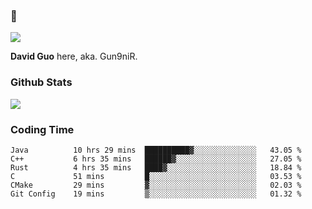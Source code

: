 ### 👋

![](https://komarev.com/ghpvc/?username=Gun9niR&label=Total+Views)

**David Guo** here, aka. Gun9niR.

### Github Stats

<img src="https://github-readme-stats.vercel.app/api?username=Gun9niR&count_private=true&show_icons=true&theme=vue-dark&hide_title=true">

### Coding Time

<!--START_SECTION:waka-->

```text
Java          10 hrs 29 mins  ██████████▓░░░░░░░░░░░░░░   43.05 %
C++           6 hrs 35 mins   ██████▓░░░░░░░░░░░░░░░░░░   27.05 %
Rust          4 hrs 35 mins   ████▓░░░░░░░░░░░░░░░░░░░░   18.84 %
C             51 mins         █░░░░░░░░░░░░░░░░░░░░░░░░   03.53 %
CMake         29 mins         ▓░░░░░░░░░░░░░░░░░░░░░░░░   02.03 %
Git Config    19 mins         ▒░░░░░░░░░░░░░░░░░░░░░░░░   01.32 %
```

<!--END_SECTION:waka-->

